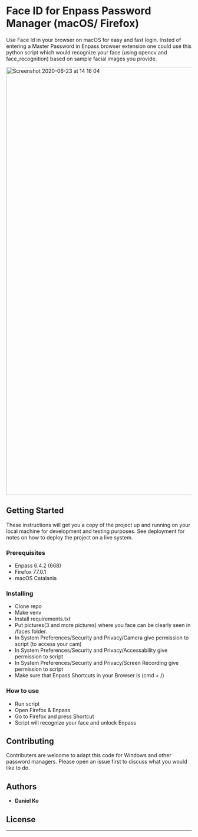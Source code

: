# Face ID for Enpass Password Manager (macOS/ Firefox)

Use Face Id in your browser on macOS for easy and fast login.
Insted of  entering a Master Password in Enpass browser extension one could use this python script which would recognize your face (using opencv and face_recognition) based on sample facial images you provide. 

<img width="1158" alt="Screenshot 2020-06-23 at 14 16 04" src="https://user-images.githubusercontent.com/23553118/85402982-e7468a80-b55c-11ea-940b-a62b888b5100.png">

## Getting Started

These instructions will get you a copy of the project up and running on your local machine for development and testing purposes. See deployment for notes on how to deploy the project on a live system.

### Prerequisites

* Enpass 6.4.2 (668)
* Firefox 77.0.1
* macOS Catalania

### Installing

* Clone repo
* Make venv
* Install requirements.txt
* Put pictures(3 and more pictures) where you face can be clearly seen in /faces folder.
* In System Preferences/Security and Privacy/Camera give permission to script (to access your cam)
* In System Preferences/Security and Privacy/Accessability give permission to script
* In System Preferences/Security and Privacy/Screen Recording give permission to script
* Make sure that Enpass Shortcuts in your Browser is (cmd + /)

### How to use

* Run script
* Open Firefox & Enpass
* Go to Firefox and press Shortcut
* Script will recognize your face and unlock Enpass


## Contributing

Contributers are welcome to adapt this code for Windows and other password managers. Please open an issue first to discuss what you would like to do.


## Authors

* **Daniel Ko** 



## License

---

